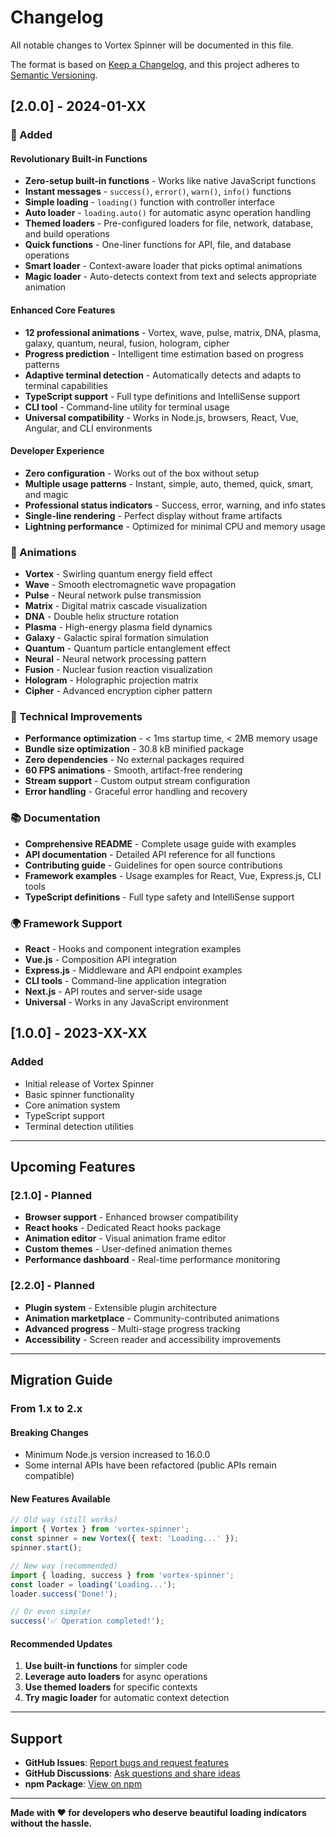 # Changelog

All notable changes to Vortex Spinner will be documented in this file.

The format is based on [Keep a Changelog](https://keepachangelog.com/en/1.0.0/),
and this project adheres to [Semantic Versioning](https://semver.org/spec/v2.0.0.html).

## [2.0.0] - 2024-01-XX

### 🚀 Added

#### Revolutionary Built-in Functions
- **Zero-setup built-in functions** - Works like native JavaScript functions
- **Instant messages** - `success()`, `error()`, `warn()`, `info()` functions
- **Simple loading** - `loading()` function with controller interface
- **Auto loader** - `loading.auto()` for automatic async operation handling
- **Themed loaders** - Pre-configured loaders for file, network, database, and build operations
- **Quick functions** - One-liner functions for API, file, and database operations
- **Smart loader** - Context-aware loader that picks optimal animations
- **Magic loader** - Auto-detects context from text and selects appropriate animation

#### Enhanced Core Features
- **12 professional animations** - Vortex, wave, pulse, matrix, DNA, plasma, galaxy, quantum, neural, fusion, hologram, cipher
- **Progress prediction** - Intelligent time estimation based on progress patterns
- **Adaptive terminal detection** - Automatically detects and adapts to terminal capabilities
- **TypeScript support** - Full type definitions and IntelliSense support
- **CLI tool** - Command-line utility for terminal usage
- **Universal compatibility** - Works in Node.js, browsers, React, Vue, Angular, and CLI environments

#### Developer Experience
- **Zero configuration** - Works out of the box without setup
- **Multiple usage patterns** - Instant, simple, auto, themed, quick, smart, and magic
- **Professional status indicators** - Success, error, warning, and info states
- **Single-line rendering** - Perfect display without frame artifacts
- **Lightning performance** - Optimized for minimal CPU and memory usage

### 🎨 Animations

- **Vortex** - Swirling quantum energy field effect
- **Wave** - Smooth electromagnetic wave propagation
- **Pulse** - Neural network pulse transmission
- **Matrix** - Digital matrix cascade visualization
- **DNA** - Double helix structure rotation
- **Plasma** - High-energy plasma field dynamics
- **Galaxy** - Galactic spiral formation simulation
- **Quantum** - Quantum particle entanglement effect
- **Neural** - Neural network processing pattern
- **Fusion** - Nuclear fusion reaction visualization
- **Hologram** - Holographic projection matrix
- **Cipher** - Advanced encryption cipher pattern

### 🔧 Technical Improvements

- **Performance optimization** - < 1ms startup time, < 2MB memory usage
- **Bundle size optimization** - 30.8 kB minified package
- **Zero dependencies** - No external packages required
- **60 FPS animations** - Smooth, artifact-free rendering
- **Stream support** - Custom output stream configuration
- **Error handling** - Graceful error handling and recovery

### 📚 Documentation

- **Comprehensive README** - Complete usage guide with examples
- **API documentation** - Detailed API reference for all functions
- **Contributing guide** - Guidelines for open source contributions
- **Framework examples** - Usage examples for React, Vue, Express.js, CLI tools
- **TypeScript definitions** - Full type safety and IntelliSense support

### 🌍 Framework Support

- **React** - Hooks and component integration examples
- **Vue.js** - Composition API integration
- **Express.js** - Middleware and API endpoint examples
- **CLI tools** - Command-line application integration
- **Next.js** - API routes and server-side usage
- **Universal** - Works in any JavaScript environment

## [1.0.0] - 2023-XX-XX

### Added
- Initial release of Vortex Spinner
- Basic spinner functionality
- Core animation system
- TypeScript support
- Terminal detection utilities

---

## Upcoming Features

### [2.1.0] - Planned
- **Browser support** - Enhanced browser compatibility
- **React hooks** - Dedicated React hooks package
- **Animation editor** - Visual animation frame editor
- **Custom themes** - User-defined animation themes
- **Performance dashboard** - Real-time performance monitoring

### [2.2.0] - Planned
- **Plugin system** - Extensible plugin architecture
- **Animation marketplace** - Community-contributed animations
- **Advanced progress** - Multi-stage progress tracking
- **Accessibility** - Screen reader and accessibility improvements

---

## Migration Guide

### From 1.x to 2.x

#### Breaking Changes
- Minimum Node.js version increased to 16.0.0
- Some internal APIs have been refactored (public APIs remain compatible)

#### New Features Available
```javascript
// Old way (still works)
import { Vortex } from 'vortex-spinner';
const spinner = new Vortex({ text: 'Loading...' });
spinner.start();

// New way (recommended)
import { loading, success } from 'vortex-spinner';
const loader = loading('Loading...');
loader.success('Done!');

// Or even simpler
success('✅ Operation completed!');
```

#### Recommended Updates
1. **Use built-in functions** for simpler code
2. **Leverage auto loaders** for async operations
3. **Use themed loaders** for specific contexts
4. **Try magic loader** for automatic context detection

---

## Support

- **GitHub Issues**: [Report bugs and request features](https://github.com/yourusername/vortex-spinner/issues)
- **GitHub Discussions**: [Ask questions and share ideas](https://github.com/yourusername/vortex-spinner/discussions)
- **npm Package**: [View on npm](https://www.npmjs.com/package/vortex-spinner)

---

**Made with ❤️ for developers who deserve beautiful loading indicators without the hassle.**